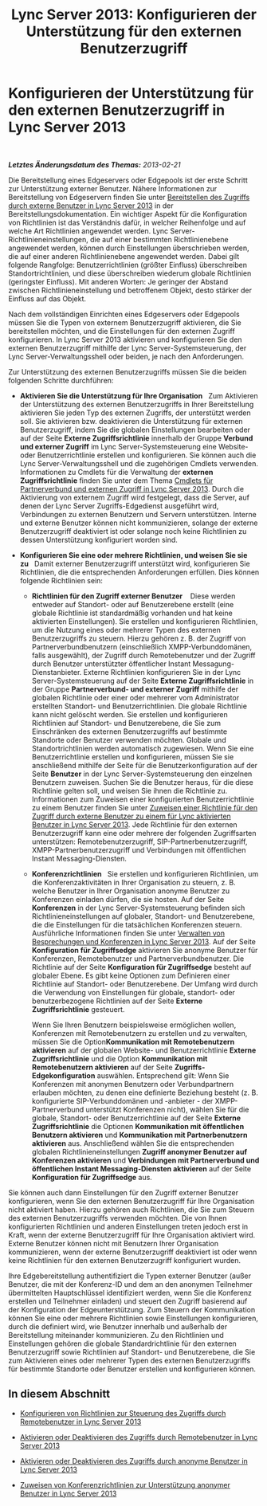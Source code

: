 ﻿---
title: 'Lync Server 2013: Konfigurieren der Unterstützung für den externen Benutzerzugriff'
TOCTitle: Konfigurieren der Unterstützung für den externen Benutzerzugriff
ms:assetid: f8424f8c-f965-4414-8485-30f07e10214a
ms:mtpsurl: https://technet.microsoft.com/de-de/library/Gg413051(v=OCS.15)
ms:contentKeyID: 49295955
ms.date: 05/19/2016
mtps_version: v=OCS.15
ms.translationtype: HT
---

# Konfigurieren der Unterstützung für den externen Benutzerzugriff in Lync Server 2013

 

_**Letztes Änderungsdatum des Themas:** 2013-02-21_

Die Bereitstellung eines Edgeservers oder Edgepools ist der erste Schritt zur Unterstützung externer Benutzer. Nähere Informationen zur Bereitstellung von Edgeservern finden Sie unter [Bereitstellen des Zugriffs durch externe Benutzer in Lync Server 2013](lync-server-2013-deploying-external-user-access.md) in der Bereitstellungsdokumentation. Ein wichtiger Aspekt für die Konfiguration von Richtlinien ist das Verständnis dafür, in welcher Reihenfolge und auf welche Art Richtlinien angewendet werden. Lync Server-Richtlinieneinstellungen, die auf einer bestimmten Richtlinienebene angewendet werden, können durch Einstellungen überschrieben werden, die auf einer anderen Richtlinienebene angewendet werden. Dabei gilt folgende Rangfolge: Benutzerrichtlinien (größter Einfluss) überschreiben Standortrichtlinien, und diese überschreiben wiederum globale Richtlinien (geringster Einfluss). Mit anderen Worten: Je geringer der Abstand zwischen Richtlinieneinstellung und betroffenem Objekt, desto stärker der Einfluss auf das Objekt.

Nach dem vollständigen Einrichten eines Edgeservers oder Edgepools müssen Sie die Typen von externem Benutzerzugriff aktivieren, die Sie bereitstellen möchten, und die Einstellungen für den externen Zugriff konfigurieren. In Lync Server 2013 aktivieren und konfigurieren Sie den externen Benutzerzugriff mithilfe der Lync Server-Systemsteuerung, der Lync Server-Verwaltungsshell oder beiden, je nach den Anforderungen.

Zur Unterstützung des externen Benutzerzugriffs müssen Sie die beiden folgenden Schritte durchführen:

  - **Aktivieren Sie die Unterstützung für Ihre Organisation**   Zum Aktivieren der Unterstützung des externen Benutzerzugriffs in Ihrer Bereitstellung aktivieren Sie jeden Typ des externen Zugriffs, der unterstützt werden soll. Sie aktivieren bzw. deaktivieren die Unterstützung für externen Benutzerzugriff, indem Sie die globalen Einstellungen bearbeiten oder auf der Seite **Externe Zugriffsrichtlinie** innerhalb der Gruppe **Verbund und externer Zugriff** im Lync Server-Systemsteuerung eine Website- oder Benutzerrichtlinie erstellen und konfigurieren. Sie können auch die Lync Server-Verwaltungsshell und die zugehörigen Cmdlets verwenden. Informationen zu Cmdlets für die Verwaltung der **externen Zugriffsrichtlinie** finden Sie unter dem Thema [Cmdlets für Partnerverbund und externen Zugriff in Lync Server 2013](https://docs.microsoft.com/en-us/powershell/module/skype/). Durch die Aktivierung von externem Zugriff wird festgelegt, dass die Server, auf denen der Lync Server Zugriffs-Edgedienst ausgeführt wird, Verbindungen zu externen Benutzern und Servern unterstützen. Interne und externe Benutzer können nicht kommunizieren, solange der externe Benutzerzugriff deaktiviert ist oder solange noch keine Richtlinien zu dessen Unterstützung konfiguriert worden sind.

  - **Konfigurieren Sie eine oder mehrere Richtlinien, und weisen Sie sie zu**   Damit externer Benutzerzugriff unterstützt wird, konfigurieren Sie Richtlinien, die die entsprechenden Anforderungen erfüllen. Dies können folgende Richtlinien sein:
    
      - **Richtlinien für den Zugriff externer Benutzer**    Diese werden entweder auf Standort- oder auf Benutzerebene erstellt (eine globale Richtlinie ist standardmäßig vorhanden und hat keine aktivierten Einstellungen). Sie erstellen und konfigurieren Richtlinien, um die Nutzung eines oder mehrerer Typen des externen Benutzerzugriffs zu steuern. Hierzu gehören z. B. der Zugriff von Partnerverbundbenutzern (einschließlich XMPP-Verbunddomänen, falls ausgewählt), der Zugriff durch Remotebenutzer und der Zugriff durch Benutzer unterstützter öffentlicher Instant Messagung-Dienstanbieter. Externe Richtlinien konfigurieren Sie in der Lync Server-Systemsteuerung auf der Seite **Externe Zugriffsrichtlinie** in der Gruppe **Partnerverbund- und externer Zugriff** mithilfe der globalen Richtlinie oder einer oder mehrerer vom Administrator erstellten Standort- und Benutzerrichtlinien. Die globale Richtlinie kann nicht gelöscht werden. Sie erstellen und konfigurieren Richtlinien auf Standort- und Benutzerebene, die Sie zum Einschränken des externen Benutzerzugriffs auf bestimmte Standorte oder Benutzer verwenden möchten. Globale und Standortrichtlinien werden automatisch zugewiesen. Wenn Sie eine Benutzerrichtlinie erstellen und konfigurieren, müssen Sie sie anschließend mithilfe der Seite für die Benutzerkonfiguration auf der Seite **Benutzer** in der Lync Server-Systemsteuerung den einzelnen Benutzern zuweisen. Suchen Sie die Benutzer heraus, für die diese Richtlinie gelten soll, und weisen Sie ihnen die Richtlinie zu. Informationen zum Zuweisen einer konfigurierten Benutzerrichtlinie zu einem Benutzer finden Sie unter [Zuweisen einer Richtlinie für den Zugriff durch externe Benutzer zu einem für Lync aktivierten Benutzer in Lync Server 2013](lync-server-2013-assign-an-external-user-access-policy-to-a-lync-enabled-user.md). Jede Richtlinie für den externen Benutzerzugriff kann eine oder mehrere der folgenden Zugriffsarten unterstützen: Remotebenutzerzugriff, SIP-Partnerbenutzerzugriff, XMPP-Partnerbenutzerzugriff und Verbindungen mit öffentlichen Instant Messaging-Diensten.
    
      - **Konferenzrichtlinien**   Sie erstellen und konfigurieren Richtlinien, um die Konferenzaktivitäten in Ihrer Organisation zu steuern, z. B. welche Benutzer in Ihrer Organisation anonyme Benutzer zu Konferenzen einladen dürfen, die sie hosten. Auf der Seite **Konferenzen** in der Lync Server-Systemsteuerung befinden sich Richtlinieneinstellungen auf globaler, Standort- und Benutzerebene, die die Einstellungen für die tatsächlichen Konferenzen steuern. Ausführliche Informationen finden Sie unter [Verwalten von Besprechungen und Konferenzen in Lync Server 2013](lync-server-2013-managing-meetings-and-conferences.md). Auf der Seite **Konfiguration für Zugriffsedge** aktivieren Sie anonyme Benutzer für Konferenzen, Remotebenutzer und Partnerverbundbenutzer. Die Richtlinie auf der Seite **Konfiguration für Zugriffsedge** besteht auf globaler Ebene. Es gibt keine Optionen zum Definieren einer Richtlinie auf Standort- oder Benutzerebene. Der Umfang wird durch die Verwendung von Einstellungen für globale, standort- oder benutzerbezogene Richtlinien auf der Seite **Externe Zugriffsrichtlinie** gesteuert.
        
        Wenn Sie Ihren Benutzern beispielsweise ermöglichen wollen, Konferenzen mit Remotebenutzern zu erstellen und zu verwalten, müssen Sie die Option**Kommunikation mit Remotebenutzern aktivieren** auf der globalen Website- und Benutzerrichtlinie **Externe Zugriffsrichtlinie** und die Option **Kommunikation mit Remotebenutzern aktivieren** auf der Seite **Zugriffs-Edgekonfiguration** auswählen. Entsprechend gilt: Wenn Sie Konferenzen mit anonymen Benutzern oder Verbundpartnern erlauben möchten, zu denen eine definierte Beziehung besteht (z. B. konfigurierte SIP-Verbunddomänen und -anbieter - der XMPP-Partnerverbund unterstützt Konferenzen nicht), wählen Sie für die globale, Standort- oder Benutzerrichtlinie auf der Seite **Externe Zugriffsrichtlinie** die Optionen **Kommunikation mit öffentlichen Benutzern aktivieren** und **Kommunikation mit Partnerbenutzern aktivieren** aus. Anschließend wählen Sie die entsprechenden globalen Richtlinieneinstellungen **Zugriff anonymer Benutzer auf Konferenzen aktivieren** und **Verbindungen mit Partnerverbund und öffentlichen Instant Messaging-Diensten aktivieren** auf der Seite **Konfiguration für Zugriffsedge** aus.

Sie können auch dann Einstellungen für den Zugriff externer Benutzer konfigurieren, wenn Sie den externen Benutzerzugriff für Ihre Organisation nicht aktiviert haben. Hierzu gehören auch Richtlinien, die Sie zum Steuern des externen Benutzerzugriffs verwenden möchten. Die von Ihnen konfigurierten Richtlinien und anderen Einstellungen treten jedoch erst in Kraft, wenn der externe Benutzerzugriff für Ihre Organisation aktiviert wird. Externe Benutzer können nicht mit Benutzern Ihrer Organisation kommunizieren, wenn der externe Benutzerzugriff deaktiviert ist oder wenn keine Richtlinien für den externen Benutzerzugriff konfiguriert wurden.

Ihre Edgebereitstellung authentifiziert die Typen externer Benutzer (außer Benutzer, die mit der Konferenz-ID und dem an den anonymen Teilnehmer übermittelten Hauptschlüssel identifiziert werden, wenn Sie die Konferenz erstellen und Teilnehmer einladen) und steuert den Zugriff basierend auf der Konfiguration der Edgeunterstützung. Zum Steuern der Kommunikation können Sie eine oder mehrere Richtlinien sowie Einstellungen konfigurieren, durch die definiert wird, wie Benutzer innerhalb und außerhalb der Bereitstellung miteinander kommunizieren. Zu den Richtlinien und Einstellungen gehören die globale Standardrichtlinie für den externen Benutzerzugriff sowie Richtlinien auf Standort- und Benutzerebene, die Sie zum Aktivieren eines oder mehrerer Typen des externen Benutzerzugriffs für bestimmte Standorte oder Benutzer erstellen und konfigurieren können.

## In diesem Abschnitt

  - [Konfigurieren von Richtlinien zur Steuerung des Zugriffs durch Remotebenutzer in Lync Server 2013](lync-server-2013-configure-policies-to-control-remote-user-access.md)

  - [Aktivieren oder Deaktivieren des Zugriffs durch Remotebenutzer in Lync Server 2013](lync-server-2013-enable-or-disable-remote-user-access.md)

  - [Aktivieren oder Deaktivieren des Zugriffs durch anonyme Benutzer in Lync Server 2013](lync-server-2013-enable-or-disable-anonymous-user-access.md)

  - [Zuweisen von Konferenzrichtlinien zur Unterstützung anonymer Benutzer in Lync Server 2013](lync-server-2013-assign-conferencing-policies-to-support-anonymous-users.md)

